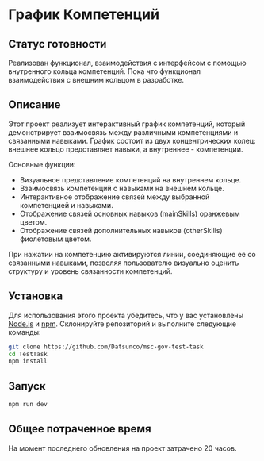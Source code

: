 # График Компетенций

## Статус готовности

Реализован функционал, взаимодействия с интерфейсом с помощью внутренного кольца компетенций. 
Пока что функционал взаимодействия с внешним кольцом в разработке. 

## Описание

Этот проект реализует интерактивный график компетенций, который демонстрирует взаимосвязь между различными компетенциями и связанными навыками. График состоит из двух концентрических колец: внешнее кольцо представляет навыки, а внутреннее - компетенции.

Основные функции:

- Визуальное представление компетенций на внутреннем кольце.
- Взаимосвязь компетенций с навыками на внешнем кольце.
- Интерактивное отображение связей между выбранной компетенцией и навыками.
- Отображение связей основных навыков (mainSkills) оранжевым цветом.
- Отображение связей дополнительных навыков (otherSkills) фиолетовым цветом.

При нажатии на компетенцию активируются линии, соединяющие её со связанными навыками, позволяя пользователю визуально оценить структуру и уровень связанности компетенций.

## Установка

Для использования этого проекта убедитесь, что у вас установлены [Node.js](https://nodejs.org/) и [npm](https://www.npmjs.com/). Склонируйте репозиторий и выполните следующие команды:

```bash
git clone https://github.com/Datsunco/msc-gov-test-task
cd TestTask
npm install
```

## Запуск

```bash
npm run dev
```

## Общее потраченное время 

На момент последнего обновления на проект затрачено 20 часов.